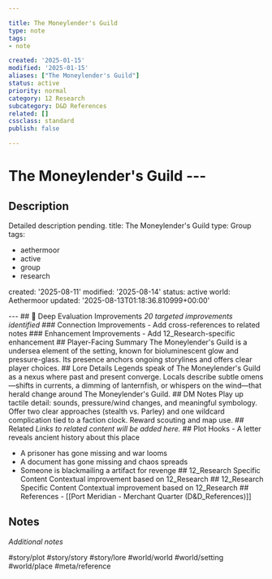 ```yaml
---

title: The Moneylender's Guild
type: note
tags:
- note

created: '2025-01-15'
modified: '2025-01-15'
aliases: ["The Moneylender's Guild"]
status: active
priority: normal
category: 12 Research
subcategory: D&D References
related: []
cssclass: standard
publish: false

---
```


 # The Moneylender's Guild ---

## Description

Detailed description pending.
title: The Moneylender's Guild
type: Group
tags:
- aethermoor
- active
- group
- research

created: '2025-08-11'
modified: '2025-08-14'
status: active
world: Aethermoor
updated: '2025-08-13T01:18:36.810999+00:00'

--- ## 🔧 Deep Evaluation Improvements *20 targeted improvements identified* ### Connection Improvements - Add cross-references to related notes ### Enhancement Improvements - Add 12_Research-specific enhancement ## Player-Facing Summary The Moneylender's Guild is a undersea element of the setting, known for bioluminescent glow and pressure-glass. Its presence anchors ongoing storylines and offers clear player choices. ## Lore Details Legends speak of The Moneylender's Guild as a nexus where past and present converge. Locals describe subtle omens—shifts in currents, a dimming of lanternfish, or whispers on the wind—that herald change around The Moneylender's Guild. ## DM Notes Play up tactile detail: sounds, pressure/wind changes, and meaningful symbology. Offer two clear approaches (stealth vs. Parley) and one wildcard complication tied to a faction clock. Reward scouting and map use. ## Related *Links to related content will be added here.* ## Plot Hooks - A letter reveals ancient history about this place

- A prisoner has gone missing and war looms
- A document has gone missing and chaos spreads
- Someone is blackmailing a artifact for revenge ## 12_Research Specific Content Contextual improvement based on 12_Research ## 12_Research Specific Content Contextual improvement based on 12_Research ## References - [[Port Meridian - Merchant Quarter (D&D_References)]]

## Notes

*Additional notes*

#story/plot
#story/story
#story/lore
#world/world
#world/setting
#world/place
#meta/reference